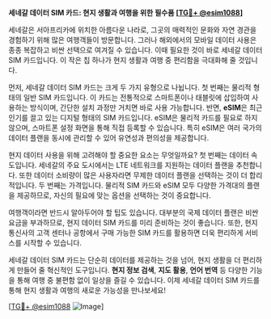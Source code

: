 **세네갈 데이터 SIM 카드: 현지 생활과 여행을 위한 필수품 [[TG💪+ @esim1088](https://t.me/s/esim1088)]**

세네갈은 서아프리카에 위치한 아름다운 나라로, 그곳의 매력적인 문화와 자연 경관을 경험하기 위해 많은 여행객들이 방문합니다. 그러나 해외에서의 모바일 데이터 사용은 종종 복잡하고 비싼 선택으로 여겨질 수 있습니다. 이때 필요한 것이 바로 세네갈 데이터 SIM 카드입니다. 이 작은 칩 하나가 현지 생활과 여행 중 편리함을 극대화해 줄 것입니다.

먼저, 세네갈 데이터 SIM 카드는 크게 두 가지 유형으로 나뉩니다. 첫 번째는 물리적 형태의 일반 SIM 카드입니다. 이 카드는 전통적으로 스마트폰이나 태블릿에 삽입하여 사용하는 방식이며, 간단한 설치 과정만 거치면 바로 사용 가능합니다. 반면, **eSIM**은 최근 인기를 끌고 있는 디지털 형태의 SIM 카드입니다. eSIM은 물리적 카드를 필요로 하지 않으며, 스마트폰 설정 화면을 통해 직접 등록할 수 있습니다. 특히 eSIM은 여러 국가의 데이터 플랜을 동시에 관리할 수 있어 유연성과 편의성을 제공합니다.

현지 데이터 사용을 위해 고려해야 할 중요한 요소는 무엇일까요? 첫 번째는 데이터 속도입니다. 세네갈의 주요 도시에서는 LTE 네트워크를 지원하는 데이터 플랜을 추천합니다. 또한 데이터 소비량이 많은 사용자라면 무제한 데이터 플랜을 선택하는 것이 더 합리적입니다. 두 번째는 가격입니다. 물리적 SIM 카드와 eSIM 모두 다양한 가격대의 플랜을 제공하므로, 자신의 필요에 맞는 옵션을 선택하는 것이 중요합니다.

여행객이라면 반드시 알아두어야 할 팁도 있습니다. 대부분의 국제 데이터 플랜은 비싼 요금을 부과하므로, 현지 데이터 SIM 카드를 미리 준비하는 것이 좋습니다. 또한, 현지 통신사의 고객 센터나 공항에서 구매 가능한 SIM 카드를 활용하면 더욱 편리하게 서비스를 시작할 수 있습니다.

세네갈 데이터 SIM 카드는 단순히 데이터를 제공하는 것을 넘어, 현지 생활을 더 편리하게 만들어 줄 혁신적인 도구입니다. **현지 정보 검색**, **지도 활용**, **언어 번역** 등 다양한 기능을 통해 여행 중 불편함 없이 일상을 즐길 수 있습니다. 이제 세네갈 데이터 SIM 카드를 통해 현지 생활과 여행의 새로운 가능성을 만나보세요!

[[TG💪+ @esim1088](https://t.me/s/esim1088) ![Image](https://i.postimg.cc/Y0z9fWf4/image.png)]